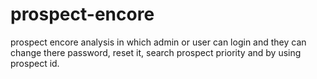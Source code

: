 # prospect-encore
prospect encore analysis in which admin or user can login and they can change there password, reset it, search prospect priority and by using prospect id.
